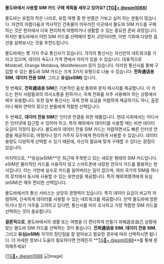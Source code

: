 **몰도바에서 사용할 SIM 카드 구매 계획을 세우고 있어요? [[TG💪+ @esim1088](https://t.me/s/esim1088)]**

몰도바는 유럽의 작은 나라로, 유럽 여행 중 한 번쯤은 가보고 싶어 하는 분들이 많습니다. 자연의 아름다움과 역사적인 건축물이 어우러진 이곳에서 몰도바 SIM 카드를 구매하는 것은 현지에서 더욱 편리하게 여행하거나 생활할 수 있는 중요한 준비 과정입니다. 하지만 몰도바에서 어떤 SIM 카드를 선택해야 할지 고민이라면, 이번 기회에 다양한 옵션을 살펴보시는 것을 추천드립니다.

몰도바에는 몇 가지 주요 통신사가 있습니다. 각각의 통신사는 자신만의 네트워크를 가지고 있으며, 데이터 속도나 가격 면에서 차이가 있을 수 있습니다. 대표적으로 Moldcell, Orange Moldova, Moldtelecom 등이 있습니다. 이러한 통신사를 통해 구입할 수 있는 몰도바 SIM 카드는 크게 3가지 유형으로 나눌 수 있습니다: **전화通话용 SIM**, **데이터 전용 SIM**, 그리고 **유심(eSIM)** 입니다.

첫 번째로, **전화通话용 SIM**은 기본적인 음성 통화와 문자 메시지를 제공합니다. 이 카드는 현지 사람들과의 의사소통을 원하거나, 국제 전화를 자주 사용해야 하는 상황에서 매우 유용합니다. 또한 일부 통신사는 국제 전화 요금을 저렴하게 제공하기도 하니, 출장이나 해외 연락이 잦으신 분들에게 적합한 선택입니다.

두 번째로, **데이터 전용 SIM**은 인터넷 연결을 위한 제품입니다. 현대 사회에서는 어디서든 인터넷에 접근할 수 있어야 하고, 특히 해외에서 데이터를 사용할 때는 비싼 데이터 요금이 걱정이 됩니다. 몰도바의 데이터 전용 SIM 카드는 저렴하면서도 빠른 인터넷 연결을 제공하므로, 여행자나 장기 거주자 모두에게 편리하게 사용할 수 있습니다. 데이터 용량도 다양하게 선택할 수 있기 때문에, 자신의 필요에 맞게 구매할 수 있다는 장점이 있습니다.

마지막으로, **유심(eSIM)**은 최근에 주목받고 있는 새로운 형태의 SIM 카드입니다. eSIM은 물리적인 카드를 사용하지 않고 스마트폰에 내장된 전자식 카드를 활용하는 방식입니다. 이는 가방에 실수로 카드를 잃어버리는 일이 없으며, 여러 국가의 SIM을 하나의 장치에서 동시에 사용할 수 있는 유연성을 제공합니다. 특히 해외여행객에게 유심(eSIM)은 매우 편리한 선택입니다.

몰도바에서의 통신 서비스는 상당히 경쟁력이 있습니다. 특히 데이터 요금이 비교적 저렴하며, 신속하게 데이터를 사용할 수 있는 네트워크를 제공합니다. 만약 몰도바에 방문하거나 장기 거주를 고려하고 있다면, 통신사를 미리 조사하고 가장 적합한 SIM 카드를 선택하는 것이 중요합니다.

**결론적으로**, 몰도바에서의 생활 또는 여행을 더 편리하게 만들기 위해适合自己 상황에 맞는 몰도바 SIM 카드를 선택하는 것이 좋습니다. **전화通话용 SIM**, **데이터 전용 SIM**, 그리고 **유심(eSIM)** 각각의 장단점을 잘 알아보고 필요한 경우에 따라 선택하시면 됩니다. 더 자세한 정보나 도움이 필요하다면 언제든지 **[TG💪+ @esim1088](https://t.me/s/esim1088)**를 통해 문의해주세요!

[[TG💪+ @esim1088](https://t.me/s/esim1088) ![Image](https://i.postimg.cc/Y0z9fWf4/image.png)]